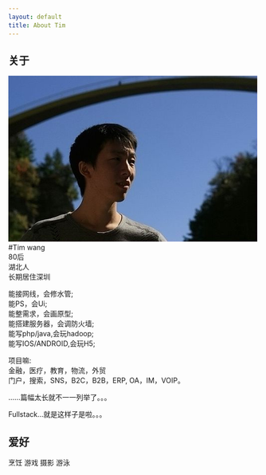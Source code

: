 ```yaml
---
layout: default
title: About Tim
---
```

## 关于    

![tim](/resume/static/portrait.jpg "tim")    
#Tim wang    
80后    
湖北人    
长期居住深圳    


能接网线，会修水管;    
能PS，会Ui;    
能整需求，会画原型;    
能搭建服务器，会调防火墙;    
能写php/java,会玩hadoop;    
能写IOS/ANDROID,会玩H5;    
    
项目嘛:    
金融，医疗，教育，物流，外贸    
门户，搜索，SNS，B2C，B2B，ERP, OA，IM，VOIP。   


    
......篇幅太长就不一一列举了。。。    
    
Fullstack...就是这样子是啦。。。
        

## 爱好    

烹饪 游戏 摄影 游泳    

